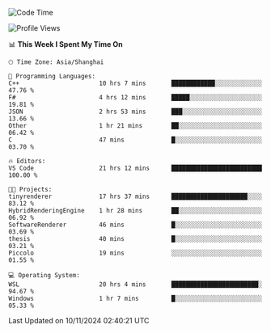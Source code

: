 <!--START_SECTION:waka-->
![Code Time](http://img.shields.io/badge/Code%20Time-2%2C128%20hrs%2049%20mins-blue)

![Profile Views](http://img.shields.io/badge/Profile%20Views-0-blue)

📊 **This Week I Spent My Time On** 

```text
🕑︎ Time Zone: Asia/Shanghai

💬 Programming Languages: 
C++                      10 hrs 7 mins       ████████████░░░░░░░░░░░░░   47.76 % 
F#                       4 hrs 12 mins       █████░░░░░░░░░░░░░░░░░░░░   19.81 % 
JSON                     2 hrs 53 mins       ███░░░░░░░░░░░░░░░░░░░░░░   13.66 % 
Other                    1 hr 21 mins        ██░░░░░░░░░░░░░░░░░░░░░░░   06.42 % 
C                        47 mins             █░░░░░░░░░░░░░░░░░░░░░░░░   03.70 % 

🔥 Editors: 
VS Code                  21 hrs 12 mins      █████████████████████████   100.00 % 

🐱‍💻 Projects: 
tinyrenderer             17 hrs 37 mins      █████████████████████░░░░   83.12 % 
HybridRenderingEngine    1 hr 28 mins        ██░░░░░░░░░░░░░░░░░░░░░░░   06.92 % 
SoftwareRenderer         46 mins             █░░░░░░░░░░░░░░░░░░░░░░░░   03.69 % 
thesis                   40 mins             █░░░░░░░░░░░░░░░░░░░░░░░░   03.21 % 
Piccolo                  19 mins             ░░░░░░░░░░░░░░░░░░░░░░░░░   01.55 % 

💻 Operating System: 
WSL                      20 hrs 4 mins       ████████████████████████░   94.67 % 
Windows                  1 hr 7 mins         █░░░░░░░░░░░░░░░░░░░░░░░░   05.33 % 
```


 Last Updated on 10/11/2024 02:40:21 UTC
<!--END_SECTION:waka-->
